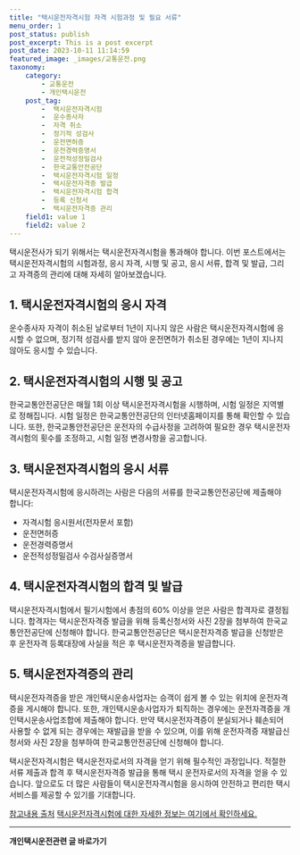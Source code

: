 ```yaml
---
title: "택시운전자격시험 자격 시험과정 및 필요 서류"
menu_order: 1
post_status: publish
post_excerpt: This is a post excerpt
post_date: 2023-10-11 11:14:59
featured_image: _images/교통운전.png
taxonomy:
    category:
        - 교통운전
        - 개인택시운전
    post_tag:
        -  택시운전자격시험
        -  운수종사자
        -  자격 취소
        -  정기적 성검사
        -  운전면허증
        -  운전경력증명서
        -  운전적성정밀검사
        -  한국교통안전공단
        -  택시운전자격시험 일정
        -  택시운전자격증 발급
        -  택시운전자격시험 합격
        -  등록 신청서
        -  택시운전자격증 관리
    field1: value 1
    field2: value 2
---
```



택시운전사가 되기 위해서는 택시운전자격시험을 통과해야 합니다. 이번 포스트에서는 택시운전자격시험의 시험과정, 응시 자격, 시행 및 공고, 응시 서류, 합격 및 발급, 그리고 자격증의 관리에 대해 자세히 알아보겠습니다.

## 1. 택시운전자격시험의 응시 자격
운수종사자 자격이 취소된 날로부터 1년이 지나지 않은 사람은 택시운전자격시험에 응시할 수 없으며, 정기적 성검사를 받지 않아 운전면허가 취소된 경우에는 1년이 지나지 않아도 응시할 수 있습니다.

## 2. 택시운전자격시험의 시행 및 공고
한국교통안전공단은 매월 1회 이상 택시운전자격시험을 시행하며, 시험 일정은 지역별로 정해집니다. 시험 일정은 한국교통안전공단의 인터넷홈페이지를 통해 확인할 수 있습니다. 또한, 한국교통안전공단은 운전자의 수급사정을 고려하여 필요한 경우 택시운전자격시험의 횟수를 조정하고, 시험 일정 변경사항을 공고합니다.

## 3. 택시운전자격시험의 응시 서류
택시운전자격시험에 응시하려는 사람은 다음의 서류를 한국교통안전공단에 제출해야 합니다:
- 자격시험 응시원서(전자문서 포함)
- 운전면허증
- 운전경력증명서
- 운전적성정밀검사 수검사실증명서

## 4. 택시운전자격시험의 합격 및 발급
택시운전자격시험에서 필기시험에서 총점의 60% 이상을 얻은 사람은 합격자로 결정됩니다. 합격자는 택시운전자격증 발급을 위해 등록신청서와 사진 2장을 첨부하여 한국교통안전공단에 신청해야 합니다. 한국교통안전공단은 택시운전자격증 발급을 신청받은 후 운전자격 등록대장에 사실을 적은 후 택시운전자격증을 발급합니다.

## 5. 택시운전자격증의 관리
택시운전자격증을 받은 개인택시운송사업자는 승객이 쉽게 볼 수 있는 위치에 운전자격증을 게시해야 합니다. 또한, 개인택시운송사업자가 퇴직하는 경우에는 운전자격증을 개인택시운송사업조합에 제출해야 합니다. 만약 택시운전자격증이 분실되거나 훼손되어 사용할 수 없게 되는 경우에는 재발급을 받을 수 있으며, 이를 위해 운전자격증 재발급신청서와 사진 2장을 첨부하여 한국교통안전공단에 신청해야 합니다.

택시운전자격시험은 택시운전자로서의 자격을 얻기 위해 필수적인 과정입니다. 적절한 서류 제출과 합격 후 택시운전자격증 발급을 통해 택시 운전자로서의 자격을 얻을 수 있습니다. 앞으로도 더 많은 사람들이 택시운전자격시험을 응시하여 안전하고 편리한 택시 서비스를 제공할 수 있기를 기대합니다.

[참고내용 출처](https://egov.kotsa.or.kr/portal/contents.do?menuCode=01050400)
[택시운전자격시험에 대한 자세한 정보는 여기에서 확인하세요.](https://egov.kotsa.or.kr/portal/contents.do?menuCode=01050400)
<!-- wp:separator -->
<hr class="wp-block-separator has-alpha-channel-opacity"/>
<!-- /wp:separator -->
<!-- wp:group {"backgroundColor":"base","layout":{"type":"constrained"}} -->
<div class="wp-block-group has-base-background-color has-background"><!-- wp:paragraph {"align":"center","fontSize":"large"} -->
<p class="has-text-align-center has-large-font-size"><strong>개인택시운전관련 글 바로가기</strong></p>
<!-- /wp:paragraph -->


<!-- wp:latest-posts{"categories": [{"id": 1441, "count": 19, "description": "", "link": "https://uknowlaw.com/category/%ea%b0%9c%ec%9d%b8%ed%83%9d%ec%8b%9c%ec%9a%b4%ec%a0%84/", "name": "개인택시운전", "slug": "개인택시운전", "taxonomy": "category", "parent": 0, "meta": [],"_links":{"self":[{"href":"https://uknowlaw.com/wp-json/wp/v2/categories/1441"}],"collection":[{"href":"https://uknowlaw.com/wp-json/wp/v2/categories"}],"about":[{"href":"https://uknowlaw.com/wp-json/wp/v2/taxonomies/category"}],"wp:post_type":[{"href":"https://uknowlaw.com/wp-json/wp/v2/posts?categories=1441"}],"curies":[{"name":"wp","href":"https://api.w.org/{rel}","templated":true}]}}],"postsToShow":100,"excerptLength":28,"postLayout":"grid","columns":2,"featuredImageAlign":"left","featuredImageSizeSlug":"large","fontSize":"medium"} /--></div>
<!-- /wp:group -->
